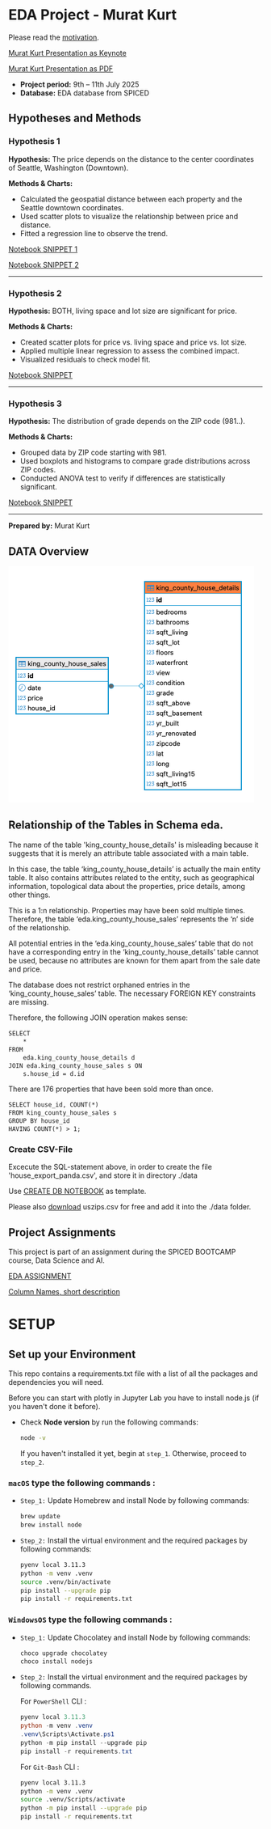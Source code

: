 # EDA Project - Murat Kurt

Please read the [motivation](./MURAT_HYPOTHESIS_01_DISTANZ_PRICE_SNIPPET1.ipynb).

[Murat Kurt Presentation as Keynote](./doc/EDA-Project-Murat-Kurt.key)

[Murat Kurt Presentation as PDF](./doc/EDA-Project-Murat-Kurt.pdf)

- **Project period:** 9th – 11th July 2025
- **Database:** EDA database from SPICED

## Hypotheses and Methods

### Hypothesis 1
**Hypothesis:** The price depends on the distance to the center coordinates of Seattle, Washington (Downtown).

**Methods & Charts:**  
- Calculated the geospatial distance between each property and the Seattle downtown coordinates.
- Used scatter plots to visualize the relationship between price and distance.
- Fitted a regression line to observe the trend.

[Notebook SNIPPET 1](./EDA_HYPOTHESIS_01_DISTANZ_PRICE_SNIPPET1.ipynb)

[Notebook SNIPPET 2](./EDA_HYPOTHESIS_01_DISTANZ_PRICE_SNIPPET2.ipynb)

---

### Hypothesis 2
**Hypothesis:** BOTH, living space and lot size are significant for price.

**Methods & Charts:**  
- Created scatter plots for price vs. living space and price vs. lot size.
- Applied multiple linear regression to assess the combined impact.
- Visualized residuals to check model fit.

[Notebook SNIPPET](./EDA_HYPOTHESIS_02_LIVINGSPACE_SNIPPET.ipynb)

---

### Hypothesis 3
**Hypothesis:** The distribution of grade depends on the ZIP code (981..).

**Methods & Charts:**  
- Grouped data by ZIP code starting with 981.
- Used boxplots and histograms to compare grade distributions across ZIP codes.
- Conducted ANOVA test to verify if differences are statistically significant.

[Notebook SNIPPET](./EDA_HYPOTHESIS_03_MODAL_GRADE_DEP_ZIP_SNIPPET1.ipynb)

---

**Prepared by:** Murat Kurt

## DATA Overview

![EDA DB DIAGRAM](img/db_diagram_eda.png)

## Relationship of the Tables in Schema eda.


The name of the table 'king_county_house_details' is misleading because it suggests that it is merely an attribute table associated with a main table.

In this case, the table ‘king_county_house_details’ is actually the main entity table. It also contains attributes related to the entity, such as geographical information, topological data about the properties, price details, among other things.

This is a 1:n relationship. Properties may have been sold multiple times. Therefore, the table ‘eda.king_county_house_sales’ represents the ‘n’ side of the relationship.

All potential entries in the ‘eda.king_county_house_sales’ table that do not have a corresponding entry in the ‘king_county_house_details’ table cannot be used, because no attributes are known for them apart from the sale date and price.

The database does not restrict orphaned entries in the ‘king_county_house_sales’ table. The necessary FOREIGN KEY constraints are missing.

Therefore, the following JOIN operation makes sense:
```
SELECT
	*
FROM
	eda.king_county_house_details d
JOIN eda.king_county_house_sales s ON
	s.house_id = d.id
```


There are 176 properties that have been sold more than once.
```
SELECT house_id, COUNT(*)
FROM king_county_house_sales s
GROUP BY house_id
HAVING COUNT(*) > 1;
```
### Create CSV-File

Excecute the SQL-statement above, in order to create the file 'house_export_panda.csv', and store it in directory ./data

Use [CREATE DB NOTEBOOK](./EDA_00_CREATE_CSV_FILE.ipynb) as template.

Please also [download](https://simplemaps.com/data/us-zips) uszips.csv for free and add it into the ./data folder.

## Project Assignments

This project is part of an assignment during the SPICED BOOTCAMP course, Data Science and AI.

[EDA ASSIGNMENT](assignment.md)

[Column Names, short description](assignment.md)

# SETUP 

## Set up your Environment
This repo contains a requirements.txt file with a list of all the packages and dependencies you will need.

Before you can start with plotly in Jupyter Lab you have to install node.js (if you haven't done it before).
- Check **Node version**  by run the following commands:
    ```sh
    node -v
    ```
    If you haven't installed it yet, begin at `step_1`. Otherwise, proceed to `step_2`.


### **`macOS`** type the following commands : 


- `Step_1:` Update Homebrew and install Node by following commands:
    ```sh
    brew update
    brew install node
    ```

- `Step_2:` Install the virtual environment and the required packages by following commands:

    ```BASH
    pyenv local 3.11.3
    python -m venv .venv
    source .venv/bin/activate
    pip install --upgrade pip
    pip install -r requirements.txt
    ```
### **`WindowsOS`** type the following commands :


- `Step_1:` Update Chocolatey and install Node by following commands:
    ```sh
    choco upgrade chocolatey
    choco install nodejs
    ```

- `Step_2:` Install the virtual environment and the required packages by following commands.

   For `PowerShell` CLI :

    ```PowerShell
    pyenv local 3.11.3
    python -m venv .venv
    .venv\Scripts\Activate.ps1
    python -m pip install --upgrade pip
    pip install -r requirements.txt
    ```

    For `Git-Bash` CLI :
  
    ```BASH
    pyenv local 3.11.3
    python -m venv .venv
    source .venv/Scripts/activate
    python -m pip install --upgrade pip
    pip install -r requirements.txt
    ```
 

